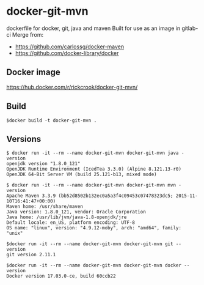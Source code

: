 # docker-git-mvn
dockerfile for docker, git, java and maven
Built for use as an image in gitlab-ci
Merge from:
   + https://github.com/carlossg/docker-maven
   + https://github.com/docker-library/docker

## Docker image
https://hub.docker.com/r/rickcrook/docker-git-mvn/

## Build
```
$docker build -t docker-git-mvn .
```

## Versions
```
$ docker run -it --rm --name docker-git-mvn docker-git-mvn java -version
openjdk version "1.8.0_121"
OpenJDK Runtime Environment (IcedTea 3.3.0) (Alpine 8.121.13-r0)
OpenJDK 64-Bit Server VM (build 25.121-b13, mixed mode)

$ docker run -it --rm --name docker-git-mvn docker-git-mvn mvn -version
Apache Maven 3.3.9 (bb52d8502b132ec0a5a3f4c09453c07478323dc5; 2015-11-10T16:41:47+00:00)
Maven home: /usr/share/maven
Java version: 1.8.0_121, vendor: Oracle Corporation
Java home: /usr/lib/jvm/java-1.8-openjdk/jre
Default locale: en_US, platform encoding: UTF-8
OS name: "linux", version: "4.9.12-moby", arch: "amd64", family: "unix"

$docker run -it --rm --name docker-git-mvn docker-git-mvn git --version
git version 2.11.1

$docker run -it --rm --name docker-git-mvn docker-git-mvn docker --version
Docker version 17.03.0-ce, build 60ccb22
```
